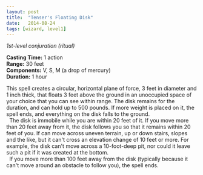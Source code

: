```yaml
---
layout: post
title:  "Tenser's Floating Disk"
date:   2014-08-24
tags: [wizard, level1]
---
```


_1st-level conjuration (ritual)_

**Casting Time:** 1 action  
**Range:** 30 feet  
**Components:** V, S, M (a drop of mercury)  
**Duration:** 1 hour

This spell creates a circular, horizontal plane of force, 3 feet in diameter and 1 inch thick, that floats 3 feet above the ground in an unoccupied space of your choice that you can see within range. The disk remains for the duration, and can hold up to 500 pounds. If more weight is placed on it, the spell ends, and everything on the disk falls to the ground.  
&nbsp;&nbsp;The disk is immobile while you are within 20 feet of it. If you move more than 20 feet away from it, the disk follows you so that it remains within 20 feet of you. If can move across uneven terrain, up or down stairs, slopes and the like, but it can't cross an elevation change of 10 feet or more. For example, the disk can't move across a 10-foot-deep pit, nor could it leave such a pit if it was created at the bottom.  
&nbsp;&nbsp;If you move more than 100 feet away from the disk (typically because it can't move around an obstacle to follow you), the spell ends.
